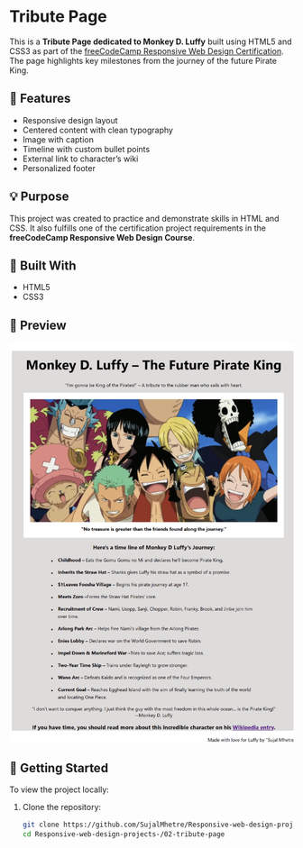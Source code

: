# Tribute Page

This is a **Tribute Page dedicated to Monkey D. Luffy** built using HTML5 and CSS3 as part of the [freeCodeCamp Responsive Web Design Certification](https://www.freecodecamp.org/learn/). The page highlights key milestones from the journey of the future Pirate King.

## 📝 Features

- Responsive design layout  
- Centered content with clean typography  
- Image with caption  
- Timeline with custom bullet points  
- External link to character’s wiki  
- Personalized footer  

## 💡 Purpose

This project was created to practice and demonstrate skills in HTML and CSS. It also fulfills one of the certification project requirements in the **freeCodeCamp Responsive Web Design Course**.

## 🔧 Built With

- HTML5  
- CSS3  

## 📸 Preview

![Tribute Page Screenshot](screenshot.png) 

## 🚀 Getting Started

To view the project locally:

1. Clone the repository:
   ```bash
   git clone https://github.com/SujalMhetre/Responsive-web-design-projects-.git
   cd Responsive-web-design-projects-/02-tribute-page
